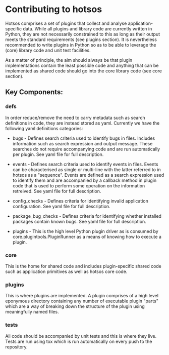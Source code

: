 # Contributing to hotsos

Hotsos comprises a set of plugins that collect and analyse application-specific
data. While all plugins and library code are currently written in Python, they
are not necessarily constrained to this as long as their output meets the
standard requirements (see plugins section). It is nevertheless recommended to
write plugins in Python so as to be able to leverage the (core) library code
and unit test facilities.

As a matter of principle, the aim should always be that plugin implementations
contain the least possible code and anything that can be implemented as
shared code should go into the core library code (see core section).

## Key Components:

### defs

In order reduce/remove the need to carry metadata such as search definitions in
code, they are instead stored as yaml. Currently we have the following yaml
definitions categories:

* bugs - Defines search criteria used to identify bugs in files. Includes
         information such as search expression and output message. These
         searches do not require accompanying code and are run automatically
         per plugin. See yaml file for full description. 

* events - Defines search criteria used to identify events in files. Events
           can be characterised as single or multi-line with the latter
           referred to in hotsos as a "sequence". Events are defined as a
           search expression used to identify them and are accompanied by a
           callback method in plugin code that is used to perform some
           operation on the information retreived.  See yaml file for full
           description.

* config_checks - Defines criteria for identifying invalid application
                  configuration. See yaml file for full description. 
 
* package\_bug\_checks - Defines criteria for identifying whether installed
                         packages contain known bugs. See yaml file for full
                         description.

* plugins - This is the high level Python plugin driver as is consumed by
            core.plugintools.PluginRunner as a means of knowing how to execute
            a plugin.

### core

This is the home for shared code and includes plugin-specific shared code such
as application primitives as well as hotsos core code.

### plugins

This is where plugins are implemented. A plugin comprises of a high level
eponymous directory containing any number of executable plugin "parts" which
are a way of breaking down the structure of the plugin using meaningfully named
files.

### tests

All code should be accompanied by unit tests and this is where they live. Tests
are run using tox which is run automatically on every push to the repository.
